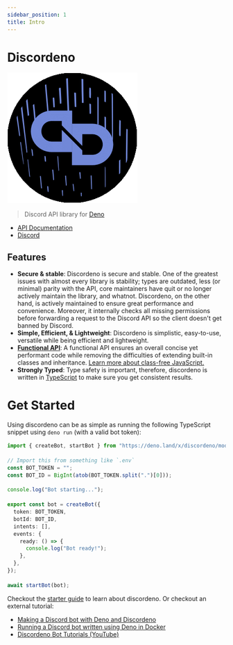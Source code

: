 ```yaml
---
sidebar_position: 1
title: Intro
---
```


# Discordeno

![Discordeno Logo](https://raw.githubusercontent.com/discordeno/discordeno/main/site/static/img/logo.png)

> Discord API library for [Deno](https://deno.land)

- [API Documentation](https://doc.deno.land/https/deno.land/x/discordeno/mod.ts)
- [Discord](https://discord.gg/ddeno)

## Features

- **Secure & stable**: Discordeno is secure and stable. One of the greatest issues with almost every library is
  stability; types are outdated, less (or minimal) parity with the API, core maintainers have quit or no longer actively
  maintain the library, and whatnot. Discordeno, on the other hand, is actively maintained to ensure great performance
  and convenience. Moreover, it internally checks all missing permissions before forwarding a request to the Discord API
  so the client doesn't get banned by Discord.
- **Simple, Efficient, & Lightweight**: Discordeno is simplistic, easy-to-use, versatile while being efficient and
  lightweight.
- [**Functional API**](https://en.wikipedia.org/wiki/Functional_programming): A functional API ensures an overall
  concise yet performant code while removing the difficulties of extending built-in classes and inheritance.
  [Learn more about class-free JavaScript.](https://dannyfritz.wordpress.com/2014/10/11/class-free-object-oriented-programming/)
- **Strongly Typed**: Type safety is important, therefore, discordeno is written in
  [TypeScript](https://www.typescriptlang.org/) to make sure you get consistent results.

# Get Started

Using discordeno can be as simple as running the following TypeScript snippet using `deno run` (with a valid bot token):

```ts
import { createBot, startBot } from "https://deno.land/x/discordeno/mod.ts";

// Import this from something like `.env`
const BOT_TOKEN = "";
const BOT_ID = BigInt(atob(BOT_TOKEN.split(".")[0]));

console.log("Bot starting...");

export const bot = createBot({
  token: BOT_TOKEN,
  botId: BOT_ID,
  intents: [],
  events: {
    ready: () => {
      console.log("Bot ready!");
    },
  },
});

await startBot(bot);
```

Checkout the [starter guide](/docs/starter/getting-started) to learn about discordeno. Or checkout an external tutorial:

- [Making a Discord bot with Deno and Discordeno](https://web-mystery.com/articles/making-discord-bot-deno-and-discordeno)
- [Running a Discord bot written using Deno in Docker](https://web-mystery.com/articles/running-discord-bot-written-deno-docker)
- [Discordeno Bot Tutorials (YouTube)](https://youtu.be/rIph9-BGsuQ)
